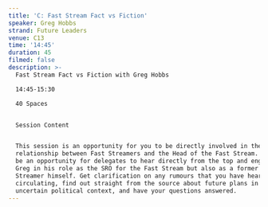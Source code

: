 ```yaml
---
title: 'C: Fast Stream Fact vs Fiction'
speaker: Greg Hobbs
strand: Future Leaders
venue: C13
time: '14:45'
duration: 45
filmed: false
description: >-
  Fast Stream Fact vs Fiction with Greg Hobbs

  14:45-15:30

  40 Spaces


  Session Content


  This session is an opportunity for you to be directly involved in the
  relationship between Fast Streamers and the Head of the Fast Stream. It will
  be an opportunity for delegates to hear directly from the top and engage with
  Greg in his role as the SRO for the Fast Stream but also as a former Fast
  Streamer himself. Get clarification on any rumours that you have heard
  circulating, find out straight from the source about future plans in this
  uncertain political context, and have your questions answered.
---
```


